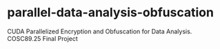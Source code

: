 # parallel-data-analysis-obfuscation
CUDA Parallelized Encryption and Obfuscation for Data Analysis. COSC89.25 Final Project 
